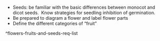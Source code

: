 - Seeds: be familiar with the basic differences between monocot and dicot seeds.  Know strategies for seedling inhibition of germination.  
- Be prepared to diagram a flower and label flower parts
- Define the different categories of “fruit”

^flowers-fruits-and-seeds-req-list